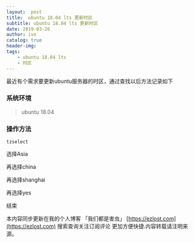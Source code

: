 ```yaml
---
layout:  post
title:  ubuntu 18.04 lts 更新时区
subtitle: ubuntu 18.04 lts 更新时区 
date: 2019-03-26
author: ivo
catalog: true
header-img:
tags:
    - ubuntu 18.04 lts
    - 时区
---
```

最近有个需求要更新ubuntu服务器的时区，通过查找以后方法记录如下

### 系统环境
>ubuntu 18.04
### 操作方法
```
tzselect
```
选择Asia

再选择china

再选择shanghai

再选择yes

结束


本内容同步更新在我的个人博客 「我们都是害虫」 [https://ezlost.com](https://ezlost.com)  搜索查询关注订阅评论 更加方便快捷.内容转载请注明来源。
